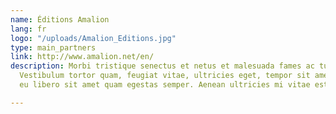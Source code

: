 ```yaml
---
name: Éditions Amalion
lang: fr
logo: "/uploads/Amalion_Editions.jpg"
type: main_partners
link: http://www.amalion.net/en/
description: Morbi tristique senectus et netus et malesuada fames ac turpis egestas.
  Vestibulum tortor quam, feugiat vitae, ultricies eget, tempor sit amet, ante. Donec
  eu libero sit amet quam egestas semper. Aenean ultricies mi vitae est.

---
```


